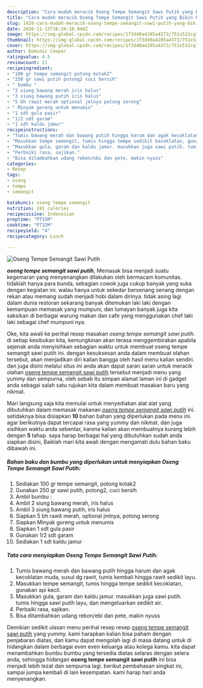 ```yaml
---
description: "Cara mudah meracik Oseng Tempe Semangit Sawi Putih yang Bikin Ngiler"
title: "Cara mudah meracik Oseng Tempe Semangit Sawi Putih yang Bikin Ngiler"
slug: 1428-cara-mudah-meracik-oseng-tempe-semangit-sawi-putih-yang-bikin-ngiler
date: 2020-11-15T16:24:10.946Z
image: https://img-global.cpcdn.com/recipes/1f3d40a4285a4373/751x532cq70/oseng-tempe-semangit-sawi-putih-foto-resep-utama.jpg
thumbnail: https://img-global.cpcdn.com/recipes/1f3d40a4285a4373/751x532cq70/oseng-tempe-semangit-sawi-putih-foto-resep-utama.jpg
cover: https://img-global.cpcdn.com/recipes/1f3d40a4285a4373/751x532cq70/oseng-tempe-semangit-sawi-putih-foto-resep-utama.jpg
author: Dominic Cooper
ratingvalue: 4.5
reviewcount: 11
recipeingredient:
- "100 gr tempe semangit potong kotak2"
- "250 gr sawi putih potong2 cuci bersih"
- " bumbu "
- "2 siung bawang merah iris halus"
- "3 siung bawang putih iris halus"
- "5 bh rawit merah optional jmlnya potong serong"
- " Minyak goreng untuk menumis"
- "1 sdt gula pasir"
- "1/2 sdt garam"
- "1 sdt kaldu jamur"
recipeinstructions:
- "Tumis bawang merah dan bawang putih hingga harum dan agak kecoklatan muda, susul dg rawit, tumis kembali hingga rawit sedikit layu."
- "Masukkan tempe semangit, tumis hingga tempe sedikit kecoklatan, gunakan api kecil."
- "Masukkan gula, garam dan kaldu jamur. masukkan juga sawi putih. tumis hingga sawi putih layu, dan mengeluarkan sedikit air."
- "Perbaiki rasa, sajikan."
- "Bisa ditambahkan udang rebon/ebi dan pete, makin nyuss"
categories:
- Resep
tags:
- oseng
- tempe
- semangit

katakunci: oseng tempe semangit 
nutrition: 241 calories
recipecuisine: Indonesian
preptime: "PT15M"
cooktime: "PT32M"
recipeyield: "4"
recipecategory: Lunch

---
```



![Oseng Tempe Semangit Sawi Putih](https://img-global.cpcdn.com/recipes/1f3d40a4285a4373/751x532cq70/oseng-tempe-semangit-sawi-putih-foto-resep-utama.jpg)

<b><i>oseng tempe semangit sawi putih</i></b>, Memasak bisa menjadi suatu kegemaran yang menyenangkan dilakukan oleh bermacam komunitas. tidaklah hanya para bunda, sebagian cowok juga cukup banyak yang suka dengan kegiatan ini. walau hanya untuk sekedar bersenang senang dengan rekan atau memang sudah menjadi hobi dalam dirinya. tidak asing lagi dalam dunia restoran sekarang banyak ditemukan laki laki dengan kemampuan memasak yang mumpuni, dan lumayan banyak juga kita saksikan di berbagai warung makan dan cafe yang menggunakan chef laki laki sebagai chef mumpuni nya.

Oke, kita awali ke perihal resep masakan <i>oseng tempe semangit sawi putih</i>. di setiap kesibukan kita, kemungkinan akan terasa menggembirakan apabila sejenak anda menyisihkan sebagian waktu untuk membuat oseng tempe semangit sawi putih ini. dengan kesuksesan anda dalam membuat olahan tersebut, akan menjadikan diri kalian bangga oleh hasil menu kalian sendiri. dan juga disini melalui situs ini anda akan dapat saran saran untuk meracik olahan <u>oseng tempe semangit sawi putih</u> tersebut menjadi menu yang yummy dan sempurna, oleh sebab itu simpan alamat laman ini di gadget anda sebagai salah satu rujukan kita dalam membuat masakan baru yang nikmat.




Mari langsung saja kita memulai untuk menyediakan alat alat yang dibutuhkan dalam memasak makanan <u><i>oseng tempe semangit sawi putih</i></u> ini. setidaknya bisa disiapkan <b>10</b> bahan bahan yang diperlukan pada menu ini. agar berikutnya dapat tercapai rasa yang yummy dan nikmat. dan juga sisihkan waktu anda sebentar, karena kalian akan membuatnya kurang lebih dengan <b>5</b> tahap. saya harap berbagai hal yang dibutuhkan sudah anda siapkan disini, Baiklah mari kita awali dengan mengamati dulu bahan baku dibawah ini.

<!--inarticleads1-->

##### Bahan baku dan bumbu yang diperlukan untuk menyiapkan Oseng Tempe Semangit Sawi Putih:

1. Sediakan 100 gr tempe semangit, potong kotak2
1. Gunakan 250 gr sawi putih, potong2, cuci bersih
1. Ambil  bumbu :
1. Ambil 2 siung bawang merah, iris halus
1. Ambil 3 siung bawang putih, iris halus
1. Siapkan 5 bh rawit merah, optional jmlnya, potong serong
1. Siapkan  Minyak goreng untuk menumis
1. Siapkan 1 sdt gula pasir
1. Gunakan 1/2 sdt garam
1. Sediakan 1 sdt kaldu jamur




<!--inarticleads2-->

##### Tata cara menyiapkan Oseng Tempe Semangit Sawi Putih:

1. Tumis bawang merah dan bawang putih hingga harum dan agak kecoklatan muda, susul dg rawit, tumis kembali hingga rawit sedikit layu.
1. Masukkan tempe semangit, tumis hingga tempe sedikit kecoklatan, gunakan api kecil.
1. Masukkan gula, garam dan kaldu jamur. masukkan juga sawi putih. tumis hingga sawi putih layu, dan mengeluarkan sedikit air.
1. Perbaiki rasa, sajikan.
1. Bisa ditambahkan udang rebon/ebi dan pete, makin nyuss




Demikian sedikit ulasan menu perihal resep resep <u>oseng tempe semangit sawi putih</u> yang yummy. kami harapkan kalian bisa paham dengan penjabaran diatas, dan kamu dapat mengolah lagi di masa datang untuk di hidangkan dalam berbagai even even keluarga atau kolega kamu. kita dapat menambahkan bumbu bumbu yang tersedia diatas selaras dengan selera anda, sehingga hidangan <b>oseng tempe semangit sawi putih</b> ini bisa menjadi lebih lezat dan sempurna lagi. berikut pembahasan singkat ini, sampai jumpa kembali di lain kesempatan. kami harap hari anda menyenangkan.
